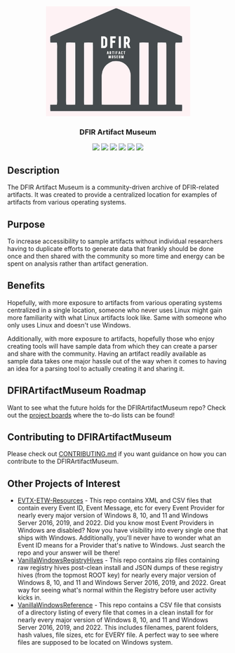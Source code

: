 <p align="center">
  <a href="https://github.com/AndrewRathbun/DFIRArtifactMuseum">
    <img src="https://raw.githubusercontent.com/AndrewRathbun/DFIRArtifactMuseum/main/DFIRArtifactMuseumLogo.jpg" alt="Logo" width="329" height="250">
  </a>
    <h3 align="center">DFIR Artifact Museum</h3>
    <p align="center">
  <a href="LICENSE" alt="License">
    <img src="https://img.shields.io/github/license/AndrewRathbun/DFIRArtifactMuseum?style=flat-square" /></a>
  <a href="https://github.com/AndrewRathbun/DFIRArtifactMuseum/issues" alt="Issues">
    <img src="https://img.shields.io/github/issues/AndrewRathbun/DFIRArtifactMuseum?style=flat-square" /></a>
  <a href="https://github.com/AndrewRathbun/DFIRArtifactMuseum/graphs/contributors" alt="Contributors">
    <img src="https://img.shields.io/github/contributors/AndrewRathbun/DFIRArtifactMuseum?style=flat-square" /></a>
  <a href="https://github.com/AndrewRathbun/DFIRArtifactMuseum/pulls?q=is%3Apr+is%3Aclosed" alt="Closed PRs">
    <img src="https://img.shields.io/github/issues-pr-closed/AndrewRathbun/DFIRArtifactMuseum?style=flat-square" /></a>
  <a href="https://github.com/AndrewRathbun/DFIRArtifactMuseum/network/members/" alt="Forks">
		<img src="https://img.shields.io/github/forks/AndrewRathbun/DFIRArtifactMuseum?style=flat-square" /></a>
  <a href="https://github.com/AndrewRathbun/DFIRArtifactMuseum/stargazers/" alt="Stars">
		<img src="https://img.shields.io/github/stars/AndrewRathbun/DFIRArtifactMuseum?style=flat-square" /></a>
  </p>
</p>

## Description
The DFIR Artifact Museum is a community-driven archive of DFIR-related artifacts. It was created to provide a centralized location for examples of artifacts from various operating systems. 

## Purpose
To increase accessibility to sample artifacts without individual researchers having to duplicate efforts to generate data that frankly should be done once and then shared with the community so more time and energy can be spent on analysis rather than artifact generation. 

## Benefits
Hopefully, with more exposure to artifacts from various operating systems centralized in a single location, someone who never uses Linux might gain more familiarity with what Linux artifacts look like. Same with someone who only uses Linux and doesn't use Windows. 

Additionally, with more exposure to artifacts, hopefully those who enjoy creating tools will have sample data from which they can create a parser and share with the community. Having an artifact readily available as sample data takes one major hassle out of the way when it comes to having an idea for a parsing tool to actually creating it and sharing it. 

## DFIRArtifactMuseum Roadmap
Want to see what the future holds for the DFIRArtifactMuseum repo? Check out the [project boards](https://github.com/AndrewRathbun/DFIRArtifactMuseum/projects) where the to-do lists can be found! 

## Contributing to DFIRArtifactMuseum
Please check out [CONTRIBUTING.md](https://github.com/AndrewRathbun/DFIRArtifactMuseum/blob/main/CONTRIBUTING.md) if you want guidance on how you can contribute to the DFIRArtifactMuseum. 

## Other Projects of Interest

* [EVTX-ETW-Resources](https://github.com/nasbench/EVTX-ETW-Resources) - This repo contains XML and CSV files that contain every Event ID, Event Message, etc for every Event Provider for nearly every major version of Windows 8, 10, and 11 and Windows Server 2016, 2019, and 2022. Did you know most Event Providers in Windows are disabled? Now you have visibility into every single one that ships with Windows. Additionally, you'll never have to wonder what an Event ID means for a Provider that's native to Windows. Just search the repo and your answer will be there!
* [VanillaWindowsRegistryHives](https://github.com/AndrewRathbun/VanillaWindowsRegistryHives) - This repo contains zip files containing raw registry hives post-clean install and JSON dumps of these registry hives (from the topmost ROOT key) for nearly every major version of Windows 8, 10, and 11 and Windows Server 2016, 2019, and 2022. Great way for seeing what's normal within the Registry before user activity kicks in.
* [VanillaWindowsReference](https://github.com/AndrewRathbun/VanillaWindowsReference) - This repo contains a CSV file that consists of a directory listing of every file that comes in a clean install for for nearly every major version of Windows 8, 10, and 11 and Windows Server 2016, 2019, and 2022. This includes filenames, parent folders, hash values, file sizes, etc for EVERY file. A perfect way to see where files are supposed to be located on Windows system.
